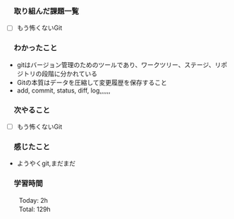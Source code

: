 ### 　取り組んだ課題一覧
- [ ] もう怖くないGit
### 　わかったこと
* gitはバージョン管理のためのツールであり、ワークツリー、ステージ、リポジトリの段階に分かれている
* Gitの本質はデータを圧縮して変更履歴を保存すること
* add, commit, status, diff, log,,,,,,
### 　次やること
- [ ] もう怖くないGit
### 　感じたこと
* ようやくgit,まだまだ
### 　学習時間
　　Today: 2h  
　　Total: 129h 
